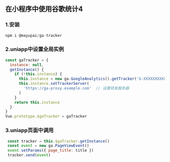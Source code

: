 ## 在小程序中使用谷歌统计4
### 1.安装
```javascript
npm i @mayupai/ga-tracker   
```
### 2.uniapp中设置全局实例
```js
const gaTracker = {
  instance: null,
  getInstance() {
    if (!this.instance) {
      this.instance = new ga.GoogleAnalytics().getTracker('G-XXXXXXXXXX') // 设置measurement id
      this.instance.setTrackerServer(
        'https://ga-proxy.example.com'  // 设置转发服务器
      )
    }
    return this.instance
  }
}
Vue.prototype.$gaTracker = gaTracker
```
### 3.uniapp页面中调用
```js
 const tracker = this.$gaTracker.getInstance()
 const event = new ga.PageViewEvent()
 event.setParams({ page_title: title })
 tracker.send(event)
```

